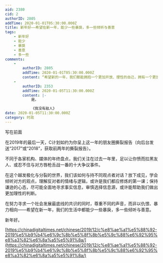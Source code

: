 ```yaml
---
aid: 2380
cid: 2
authorID: 2805
addTime: 2020-01-01T05:30:00.000Z
title: 新年好——希望在新一年，能少一些暴戾，多一些倾听与善意
tags:
    - 新年好
    - 能少
    - 暴戾
    - 善意
    - 多一些
comments:
    -
        authorID: 2805
        addTime: 2020-01-01T05:30:00.000Z
        content: “希望新的一年，我们都能拥抱一个更加开放、理性的自己，拥有一个更加多元、良善的社会。”
    -
        authorID: 2353
        addTime: 2020-01-05T11:30:00.000Z
        content: |-
            是。

            《我没有敌人》
date: 2020-01-05T11:30:00.000Z
category: 时政
---
```


写在前面

在2019年的最后一天，C计划如约为你呈上这一年的朋友圈撕裂报告（向后台发送“2017”或“2018”，获取前两年的撕裂报告）。

不同于各家机构、媒体的年终盘点，我们关注在过去一年里，足以让你愤而拉黑友人、或忍不住与对方唇枪舌战一番的十大争议事件。

在这个越发极化与分裂的世界，我们该如何与持不同观点者对话？放下成见，学会倾听对方的观点，理解反对者的情绪与逻辑，或许是我们都应修炼的第一课；保持谦逊的心态，尽可能全面地寻求事实信息，审慎选择信息源，或许能帮助我们做出更加理性的判断。

在努力寻求一个社会发展最底线的共识的同时，尊重不同的声音，而非以仇恨、暴力相向——希望在新一年，我们的生活中都能少一些暴戾，多一些倾听与善意。

新年好。

[https://chinadigitaltimes.net/chinese/2019/12/c%e8%ae%a1%e5%88%92-2019%e5%b9%b4%e6%9c%8b%e5%8f%8b%e5%9c%88%e6%92%95%e8%a3%82%e6%8a%a5%e5%91%8a/](https://chinadigitaltimes.net/chinese/2019/12/c%e8%ae%a1%e5%88%92-2019%e5%b9%b4%e6%9c%8b%e5%8f%8b%e5%9c%88%e6%92%95%e8%a3%82%e6%8a%a5%e5%91%8a/)
